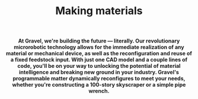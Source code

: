 <br><br><br><br><br><br><br><br><br><br>
<center><b><h1>Making materials
  <span
     class="txt-rotate"
     data-period="2000"
     data-rotate='[ "intelligent.", "reconfigurable.", "autonomous.", "responsive.", "digital." ]'>
  </span>
</h1></b></center>
<br>
<center><h4>At Gravel, we're building the future — literally. Our revolutionary microrobotic technology allows for the immediate realization of any material or mechanical device, as well as the reconfiguration and reuse of a fixed feedstock input. With just one CAD model and a couple lines of code, you'll be on your way to unlocking the potential of material intelligence and breaking new ground in your industry. Gravel's programmable matter dynamically reconfigures to meet your needs, whether you're constructing a 100-story skyscraper or a simple pipe wrench.</h4></center>

